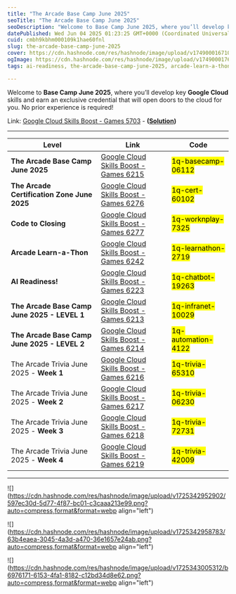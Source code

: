 ```yaml
---
title: "The Arcade Base Camp June 2025"
seoTitle: "The Arcade Base Camp June 2025"
seoDescription: "Welcome to Base Camp June 2025, where you’ll develop key Google Cloud skills and earn an exclusive credential that will open doors to the cloud for you. No"
datePublished: Wed Jun 04 2025 01:23:25 GMT+0000 (Coordinated Universal Time)
cuid: cmbh9kbhm000109k1hae60fnl
slug: the-arcade-base-camp-june-2025
cover: https://cdn.hashnode.com/res/hashnode/image/upload/v1749000167100/782441d9-c7e0-479c-818b-167430c46c62.png
ogImage: https://cdn.hashnode.com/res/hashnode/image/upload/v1749000176055/b52756a0-4cb5-48ea-ad9e-af06c930b645.png
tags: ai-readiness, the-arcade-base-camp-june-2025, arcade-learn-a-thon, the-arcade-trivia-june-2025, code-to-closing, the-arcade-certification-zone-june-2025

---
```


Welcome to **Base Camp June 2025**, where you’ll develop key **Google Cloud** skills and earn an exclusive credential that will open doors to the cloud for you. No prior experience is required!

Link: [Google Cloud Skills Boost - Games 5703](https://www.cloudskillsboost.google/games/5703/labs/36448) - **(**[**Solution**](https://eplus.dev/start-here-dont-skip-this-arcade-lab)**)**

---

| **Level** | **Link** | **Code** |
| --- | --- | --- |
| **The Arcade Base Camp June 2025** | [Google Cloud Skills Boost - Games 6215](https://www.cloudskillsboost.google/games/6215) | <mark>1q-basecamp-06112</mark> |
| **The Arcade Certification Zone June 2025** | [Google Cloud Skills Boost - Games 6276](https://www.cloudskillsboost.google/games/6276) | <mark>1q-cert-60102</mark> |
| **Code to Closing** | [Google Cloud Skills Boost - Games 6277](https://www.cloudskillsboost.google/games/6277) | <mark>1q-worknplay-7325</mark> |
| **Arcade Learn-a-Thon** | [Google Cloud Skills Boost - Games 6242](https://www.cloudskillsboost.google/games/6242) | <mark>1q-learnathon-2719</mark> |
| **AI Readiness!** | [Google Cloud Skills Boost - Games 6223](https://www.cloudskillsboost.google/games/6223) | <mark>1q-chatbot-19263</mark> |
| **The Arcade Base Camp June 2025 - LEVEL 1** | [Google Cloud Skills Boost - Games 6213](https://www.cloudskillsboost.google/games/6213) | <mark>1q-infranet-10029</mark> |
| **The Arcade Base Camp June 2025 - LEVEL 2** | [Google Cloud Skills Boost - Games 6214](https://www.cloudskillsboost.google/games/6214) | <mark>1q-automation-4122</mark> |
| The Arcade Trivia June 2025 - **Week 1** | [Google Cloud Skills Boost - Games 6216](https://www.cloudskillsboost.google/games/6216) | <mark>1q-trivia-65310</mark> |
| The Arcade Trivia June 2025 - **Week 2** | [Google Cloud Skills Boost - Games 6217](https://www.cloudskillsboost.google/games/6217) | <mark>1q-trivia-06230</mark> |
| The Arcade Trivia June 2025 - **Week 3** | [Google Cloud Skills Boost - Games 6218](https://www.cloudskillsboost.google/games/6218) | <mark>1q-trivia-72731</mark> |
| The Arcade Trivia June 2025 - **Week 4** | [Google Cloud Skills Boost - Games 6219](https://www.cloudskillsboost.google/games/6219) | <mark>1q-trivia-42009</mark> |

---

![](https://cdn.hashnode.com/res/hashnode/image/upload/v1725342952902/597ec30d-5d77-4f87-bc01-c3caaa213e99.png?auto=compress,format&format=webp align="left")

![](https://cdn.hashnode.com/res/hashnode/image/upload/v1725342958783/63b4eaea-3045-4a3d-a470-36e1657e24ab.png?auto=compress,format&format=webp align="left")

![](https://cdn.hashnode.com/res/hashnode/image/upload/v1725343005312/b6976171-6153-4fa1-8182-c12bd34d8e62.png?auto=compress,format&format=webp align="left")